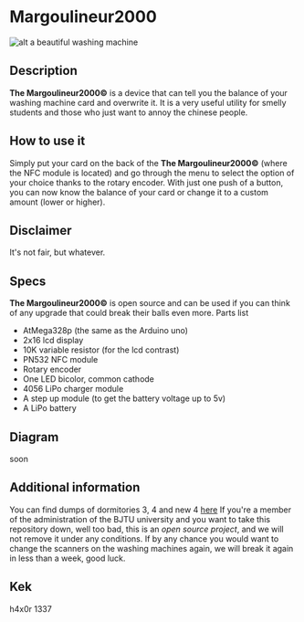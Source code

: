 # Margoulineur2000
![alt a beautiful washing machine](http://i.telegraph.co.uk/multimedia/archive/01697/p_washing-machine_1697696c.jpg "a beautiful washing machine")
## Description
__The Margoulineur2000©__ is a device that can tell you the balance of your washing machine card and overwrite it.
It is a very useful utility for smelly students and those who just want to annoy the chinese people.

## How to use it
Simply put your card on the back of the __The Margoulineur2000©__ (where the NFC module is located) and go through the menu to select the option of your choice thanks to the rotary encoder.
With just one push of a button, you can now know the balance of your card or change it to a custom amount (lower or higher).

## Disclaimer
It's not fair, but whatever.

## Specs
__The Margoulineur2000©__ is open source and can be used if you can think of any upgrade that could break their balls even more.
Parts list
*   AtMega328p (the same as the Arduino uno)
*   2x16 lcd display
*   10K variable resistor (for the lcd contrast)
*   PN532 NFC module
*   Rotary encoder
*   One LED bicolor, common cathode
*   4056 LiPo charger module
*   A step up module (to get the battery voltage up to 5v)
*   A LiPo battery

## Diagram
soon

## Additional information
You can find dumps of dormitories 3, 4 and new 4 [here](https://github.com/LesMargoulins/Dumps "dumps")
If you're a member of the administration of the BJTU university and you want to take this repository down, well too bad, this is an _open source project_, and we will not remove it under any conditions. If by any chance you would want to change the scanners on the washing machines again, we will break it again in less than a week, good luck.

## Kek
h4x0r 1337
